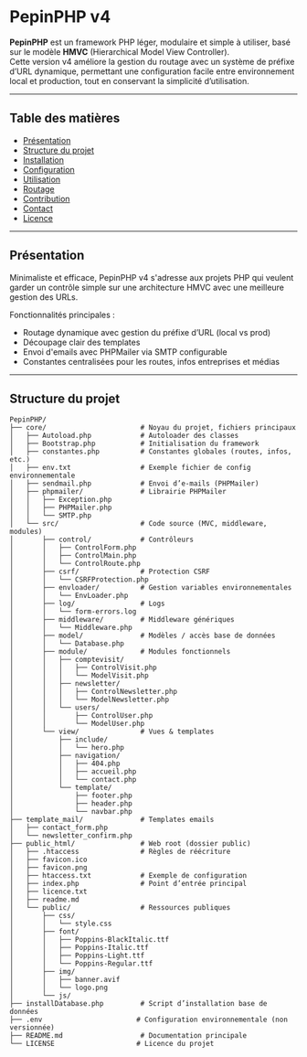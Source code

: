 # PepinPHP v4

**PepinPHP** est un framework PHP léger, modulaire et simple à utiliser, basé sur le modèle **HMVC** (Hierarchical Model View Controller).  
Cette version v4 améliore la gestion du routage avec un système de préfixe d’URL dynamique, permettant une configuration facile entre environnement local et production, tout en conservant la simplicité d’utilisation.

---

## Table des matières

- [Présentation](#présentation)  
- [Structure du projet](#structure-du-projet)  
- [Installation](#installation)  
- [Configuration](#configuration)  
- [Utilisation](#utilisation)  
- [Routage](#routage)  
- [Contribution](#contribution)  
- [Contact](#contact)  
- [Licence](#licence)  

---

## Présentation

Minimaliste et efficace, PepinPHP v4 s'adresse aux projets PHP qui veulent garder un contrôle simple sur une architecture HMVC avec une meilleure gestion des URLs.  

Fonctionnalités principales :  
- Routage dynamique avec gestion du préfixe d’URL (local vs prod)  
- Découpage clair des templates  
- Envoi d'emails avec PHPMailer via SMTP configurable  
- Constantes centralisées pour les routes, infos entreprises et médias  

---

## Structure du projet
```
PepinPHP/
├── core/                       # Noyau du projet, fichiers principaux
│   ├── Autoload.php            # Autoloader des classes
│   ├── Bootstrap.php           # Initialisation du framework
│   ├── constantes.php          # Constantes globales (routes, infos, etc.)
│   ├── env.txt                 # Exemple fichier de config environnementale
│   ├── sendmail.php            # Envoi d’e-mails (PHPMailer)
│   ├── phpmailer/              # Librairie PHPMailer
│   │   ├── Exception.php
│   │   ├── PHPMailer.php
│   │   └── SMTP.php
│   └── src/                    # Code source (MVC, middleware, modules)
│       ├── control/            # Contrôleurs
│       │   ├── ControlForm.php
│       │   ├── ControlMain.php
│       │   └── ControlRoute.php
│       ├── csrf/               # Protection CSRF
│       │   └── CSRFProtection.php
│       ├── envloader/          # Gestion variables environnementales
│       │   └── EnvLoader.php
│       ├── log/                # Logs
│       │   └── form-errors.log
│       ├── middleware/         # Middleware génériques
│       │   └── Middleware.php
│       ├── model/              # Modèles / accès base de données
│       │   └── Database.php
│       ├── module/             # Modules fonctionnels
│       │   ├── comptevisit/
│       │   │   ├── ControlVisit.php
│       │   │   └── ModelVisit.php
│       │   ├── newsletter/
│       │   │   ├── ControlNewsletter.php
│       │   │   └── ModelNewsletter.php
│       │   └── users/
│       │       ├── ControlUser.php
│       │       └── ModelUser.php
│       └── view/               # Vues & templates
│           ├── include/
│           │   └── hero.php
│           ├── navigation/
│           │   ├── 404.php
│           │   ├── accueil.php
│           │   └── contact.php
│           └── template/
│               ├── footer.php
│               ├── header.php
│               └── navbar.php
├── template_mail/              # Templates emails
│   ├── contact_form.php
│   └── newsletter_confirm.php
├── public_html/                # Web root (dossier public)
│   ├── .htaccess               # Règles de réécriture
│   ├── favicon.ico
│   ├── favicon.png
│   ├── htaccess.txt            # Exemple de configuration
│   ├── index.php               # Point d’entrée principal
│   ├── licence.txt
│   ├── readme.md
│   └── public/                 # Ressources publiques
│       ├── css/
│       │   └── style.css
│       ├── font/
│       │   ├── Poppins-BlackItalic.ttf
│       │   ├── Poppins-Italic.ttf
│       │   ├── Poppins-Light.ttf
│       │   └── Poppins-Regular.ttf
│       ├── img/
│       │   ├── banner.avif
│       │   └── logo.png
│       └── js/
├── installDatabase.php         # Script d’installation base de données
├── .env                       # Configuration environnementale (non versionnée)
├── README.md                   # Documentation principale
└── LICENSE                    # Licence du projet

```
